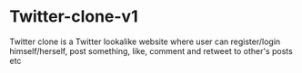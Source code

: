 # Twitter-clone-v1
Twitter clone is a Twitter lookalike website where user can register/login himself/herself, post something, like, comment and retweet to other's posts etc
